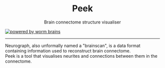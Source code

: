 <div align="center"><h1>Peek</h1><p>Brain connectome structure visualiser</p></div>

[![powered by worm brains](https://img.shields.io/badge/powered%20by-worm%20brains-0077ff?style=for-the-badge&logo=python&logoColor=%230077ff)](https://github.com/vivarium-brain/vivarium/blob/main/neurographs/worm.ng)

---
Neurograph, also unformally named a "brainscan", is a data format containing information used to reconstruct brain connectome. \
Peek is a tool that visualises neurites and connections between them in the connectome.
